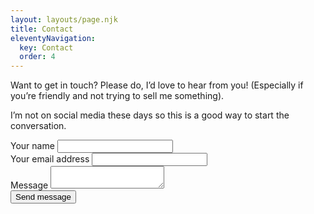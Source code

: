 ```yaml
---
layout: layouts/page.njk
title: Contact
eleventyNavigation:
  key: Contact
  order: 4
---
```


Want to get in touch? Please do, I’d love to hear from you! (Especially if you’re friendly and not trying to sell me something).

I’m not on social media these days so this is a good way to start the conversation.

<form name="contact" method="POST" data-netlify="true">

  <div class="form__fields">
    <div class="form__field">
      <label>Your name</label>
      <input type="text" name="name" />
    </div>
    <div class="form__field">
      <label>Your email address</label>
      <input type="email" name="email" />
    </div>
    <div class="form__field">
      <label>Message</label>
      <textarea name="message" row="10" cols="20"></textarea>
    </div>
    <div>
      <button type="submit">Send message</button>
    </div>
  </div>
</form>

